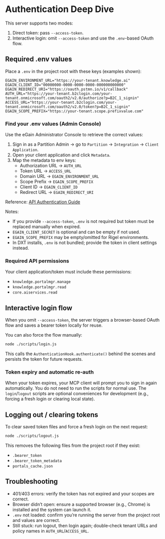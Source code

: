 # Authentication Deep Dive

This server supports two modes:

1) Direct token: pass `--access-token`.
2) Interactive login: omit `--access-token` and use the `.env`-based OAuth flow.

## Required .env values
Place a `.env` in the project root with these keys (examples shown):

```
EGAIN_ENVIRONMENT_URL="https://your-tenant.knowledge.ai"
EGAIN_CLIENT_ID="00000000-0000-0000-0000-000000000000"
EGAIN_REDIRECT_URI="https://oauth.pstmn.io/v1/callback"
AUTH_URL="https://your-tenant.b2clogin.com/your-tenant.onmicrosoft.com/oauth2/v2.0/authorize?p=B2C_1_signin"
ACCESS_URL="https://your-tenant.b2clogin.com/your-tenant.onmicrosoft.com/oauth2/v2.0/token?p=B2C_1_signin"
EGAIN_SCOPE_PREFIX="https://your-tenant.scope.prefixvalue.com"
```

### Find your .env values (Admin Console)
Use the eGain Administrator Console to retrieve the correct values:

1. Sign in as a Partition Admin → go to `Partition` → `Integration` → `Client Application`.
2. Open your client application and click `Metadata`.
3. Map the metadata to env keys:
   - Authorization URL → `AUTH_URL`
   - Token URL → `ACCESS_URL`
   - Domain URL → `EGAIN_ENVIRONMENT_URL`
   - Scope Prefix → `EGAIN_SCOPE_PREFIX`
   - Client ID → `EGAIN_CLIENT_ID`
   - Redirect URL → `EGAIN_REDIRECT_URI`

Reference: [API Authentication Guide](https://apidev.egain.com/developer-portal/get-started/authentication_guide/)

Notes:
- If you provide `--access-token`, `.env` is not required but token must be replaced manually when expired.
- `EGAIN_CLIENT_SECRET` is optional and can be empty if not used.
- `EGAIN_SCOPE_PREFIX` may be empty/omitted for Rigel environments.
- In DXT installs, `.env` is not bundled; provide the token in client settings instead.

### Required API permissions
Your client application/token must include these permissions:
- `knowledge.portalmgr.manage`
- `knowledge.portalmgr.read`
- `core.aiservices.read`

## Interactive login flow
When you omit `--access-token`, the server triggers a browser-based OAuth flow and saves a bearer token locally for reuse.

You can also force the flow manually:

```bash
node ./scripts/login.js
```

This calls the `AuthenticationHook.authenticate()` behind the scenes and persists the token for future requests.

### Token expiry and automatic re‑auth
When your token expires, your MCP client will prompt you to sign in again automatically. You do not need to run the scripts for normal use. The `login`/`logout` scripts are optional conveniences for development (e.g., forcing a fresh login or clearing local state).

## Logging out / clearing tokens
To clear saved token files and force a fresh login on the next request:

```bash
node ./scripts/logout.js
```

This removes the following files from the project root if they exist:
- `.bearer_token`
- `.bearer_token_metadata`
- `portals_cache.json`

## Troubleshooting
- 401/403 errors: verify the token has not expired and your scopes are correct.
- Browser didn’t open: ensure a supported browser (e.g., Chrome) is installed and the system can launch it.
- `.env` not loaded: confirm you’re running the server from the project root and values are correct.
- Still stuck: run logout, then login again; double‑check tenant URLs and policy names in `AUTH_URL`/`ACCESS_URL`.
